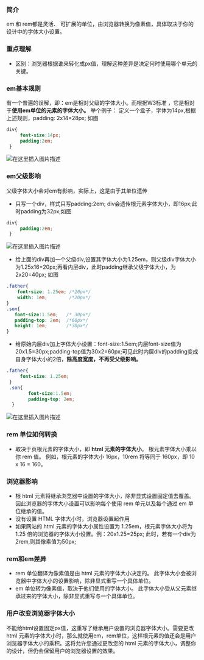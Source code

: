 ### 简介
em 和 rem都是灵活、 可扩展的单位，由浏览器转换为像素值，具体取决于你的设计中的字体大小设置。 
### 重点理解
* 区别：浏览器根据谁来转化成px值，理解这种差异是决定何时使用哪个单元的关键。
###  em基本规则
 有一个普遍的误解，即：em是相对父级的字体大小。而根据W3标准 ，它是相对于**使用em单位的元素的字体大小。**
 举个例子： 定义一个盒子，字体为14px,根据上述规则，padding: 2x14=28px; 如图

  ```css   
  div{
       font-size:14px;
       padding:2em;
   }
  ```
![在这里插入图片描述](https://img-blog.csdn.net/20181014202748183?watermark/2/text/aHR0cHM6Ly9ibG9nLmNzZG4ubmV0L2dhb3NoYW55YW5nemhpXzE5OTk=/font/5a6L5L2T/fontsize/400/fill/I0JBQkFCMA==/dissolve/70)
### em父级影响
父级字体大小会对em有影响，实际上，这是由于其单位遗传
   * 只写一个div，样式只写padding:2em; div会遗传根元素字体大小，即16px;此时padding为32px;如图
  ```css   
  div{
       padding:2em;
   }
  ```
   ![在这里插入图片描述](https://img-blog.csdn.net/20181014203744469?watermark/2/text/aHR0cHM6Ly9ibG9nLmNzZG4ubmV0L2dhb3NoYW55YW5nemhpXzE5OTk=/font/5a6L5L2T/fontsize/400/fill/I0JBQkFCMA==/dissolve/70)  
   *  给上面的div再加一个父级div,设置其字体大小为1.25em，则父级div字体大小为1.25x16=20px;再看内层div，此时padding继承父级字体大小，为2x20=40px; 如图
```css
.father{           
    font-size: 1.25em; /*20px*/    
    width: 1em;        /*20px*/  
}             
.son{    
   font-size:1.5em;   /* 30px*/                 
   padding-top: 2em;  /*60px*/    
   height: 1em;       /*30px*/  
}  
```
* 给原始内层div加上字体大小设置：font-size:1.5em;内层font-size值为20x1.5=30px;padding-top值为30x2=60px;可见此时内层div的padding变成自身字体大小的2倍，**除高度宽度，不再受父级影响。**
```css
.father{           
     font-size: 1.25em;          
 }            
 .son{   
        font-size:1.5em;                 
        padding-top: 2em;            
  }
```
![在这里插入图片描述](https://img-blog.csdnimg.cn/20181125202151901.png?x-oss-process=image/watermark,type_ZmFuZ3poZW5naGVpdGk,shadow_10,text_aHR0cHM6Ly9ibG9nLmNzZG4ubmV0L2dhb3NoYW55YW5nemhpXzE5OTk=,size_16,color_FFFFFF,t_70)
### rem 单位如何转换
* 取决于页根元素的字体大小，即 **html 元素的字体大小**。 根元素字体大小乘以你 rem 值。
例如，根元素的字体大小 16px，10rem 将等同于 160px，即 10 x 16 = 160。
### 浏览器影响
* 根 html 元素将继承浏览器中设置的字体大小，除非显式设置固定值去覆盖。因此浏览器的字体大小设置可以影响每个使用 rem 单元以及每个通过 em 单位继承的值。
* 没有设置 HTML 字体大小时，浏览器设置起作用
* 如果网站的 html 元素的字体大小属性设置为 1.25em，根元素字体大小将为 1.25 倍的浏览器的字体大小设置。例：20x1.25=25px; 此时，若有一个div为2rem,则其像素值为50px;
### rem和em差异
* rem 单位翻译为像素值是由 html 元素的字体大小决定的。 此字体大小会被浏览器中字体大小的设置影响，除非显式重写一个具体单位。 
* em 单位转为像素值，取决于他们使用的字体大小。 此字体大小受从父元素继承过来的字体大小，除非显式重写与一个具体单位。
### 用户改变浏览器字体大小
不能给html设置固定px值，这重写了继承用户设置的浏览器字体大小。需要更改 html 元素的字体大小时，那么就使用em，rem单位，这样根元素的值还会是用户浏览器字体大小的乘积。这将允许您通过更改您的 html 元素的字体大小，调整你的设计，但仍会保留用户的浏览器设置的效果。